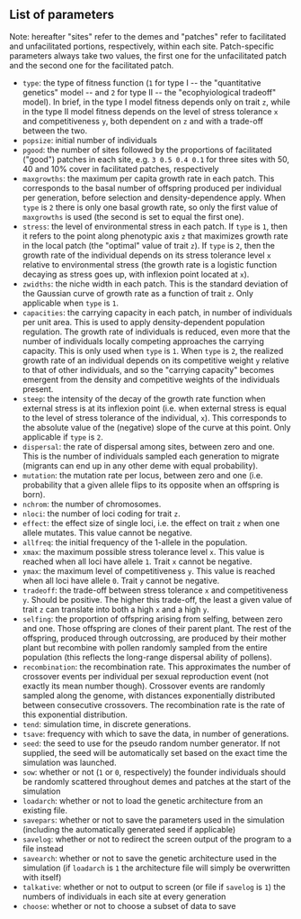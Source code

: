 ## List of parameters

Note: hereafter "sites" refer to the demes and "patches" refer to facilitated and unfacilitated portions, respectively, within each site. Patch-specific parameters always take two values, the first one for the unfacilitated patch and the second one for the facilitated patch.

* `type`: the type of fitness function (`1` for type I -- the "quantitative genetics" model -- and `2` for type II -- the "ecophyiological tradeoff" model). In brief, in the type I model fitness depends only on trait `z`, while in the type II model fitness depends on the level of stress tolerance `x` and competitiveness `y`, both dependent on `z` and with a trade-off between the two.
* `popsize`: initial number of individuals
* `pgood`: the number of sites followed by the proportions of facilitated ("good") patches in each site, e.g. `3 0.5 0.4 0.1` for three sites with 50, 40 and 10% cover in facilitated patches, respectively
* `maxgrowths`: the maximum per capita growth rate in each patch. This corresponds to the basal number of offspring produced per individual per generation, before selection and density-dependence apply. When `type` is `2` there is only one basal growth rate, so only the first value of `maxgrowths` is used (the second is set to equal the first one).
* `stress`: the level of environmental stress in each patch. If `type` is `1`, then it refers to the point along phenotypic axis `z` that maximizes growth rate in the local patch (the "optimal" value of trait `z`). If `type` is `2`, then the growth rate of the individual depends on its stress tolerance level `x` relative to environmental stress (the growth rate is a logistic function decaying as stress goes up, with inflexion point located at `x`).
* `zwidths`: the niche width in each patch. This is the standard deviation of the Gaussian curve of growth rate as a function of trait `z`. Only applicable when `type` is `1`.
* `capacities`: the carrying capacity in each patch, in number of individuals per unit area. This is used to apply density-dependent population regulation. The growth rate of individuals is reduced, even more that the number of individuals locally competing approaches the carrying capacity. This is only used when `type` is `1`. When `type` is `2`, the realized growth rate of an individual depends on its competitive weight `y` relative to that of other individuals, and so the "carrying capacity" becomes emergent from the density and competitive weights of the individuals present. 
* `steep`: the intensity of the decay of the growth rate function when external stress is at its inflexion point (i.e. when external stress is equal to the level of stress tolerance of the individual, `x`). This corresponds to the absolute value of the (negative) slope of the curve at this point. Only applicable if `type` is `2`.
* `dispersal`: the rate of dispersal among sites, between zero and one. This is the number of individuals sampled each generation to migrate (migrants can end up in any other deme with equal probability).
* `mutation`: the mutation rate per locus, between zero and one (i.e. probability that a given allele flips to its opposite when an offspring is born).
* `nchrom`: the number of chromosomes.
* `nloci`: the number of loci coding for trait `z`.
* `effect`: the effect size of single loci, i.e. the effect on trait `z` when one allele mutates. This value cannot be negative.
* `allfreq`: the initial frequency of the 1-allele in the population.
* `xmax`: the maximum possible stress tolerance level `x`. This value is reached when all loci have allele `1`. Trait `x` cannot be negative.
* `ymax`: the maximum level of competitiveness `y`. This value is reached when all loci have allele `0`. Trait `y` cannot be negative.
* `tradeoff`: the trade-off between stress tolerance `x` and competitiveness `y`. Should be positive. The higher this trade-off, the least a given value of trait `z` can translate into both a high `x` and a high `y`.
* `selfing`: the proportion of offspring arising from selfing, between zero and one. Those offspring are clones of their parent plant. The rest of the offspring, produced through outcrossing, are produced by their mother plant but recombine with pollen randomly sampled from the entire population (this reflects the long-range dispersal ability of pollens).
* `recombination`: the recombination rate. This approximates the number of crossover events per individual per sexual reproduction event (not exactly its mean number though). Crossover events are randomly sampled along the genome, with distances exponentially distributed between consecutive crossovers. The recombination rate is the rate of this exponential distribution.
* `tend`: simulation time, in discrete generations.
* `tsave`: frequency with which to save the data, in number of generations.
* `seed`: the seed to use for the pseudo random number generator. If not supplied, the seed will be automatically set based on the exact time the simulation was launched. 
* `sow`: whether or not (`1` or `0`, respectively) the founder individuals should be randomly scattered throughout demes and patches at the start of the simulation
* `loadarch`: whether or not to load the genetic architecture from an existing file.
* `savepars`: whether or not to save the parameters used in the simulation (including the automatically generated seed if applicable)
* `savelog`: whether or not to redirect the screen output of the program to a file instead
* `savearch`: whether or not to save the genetic architecture used in the simulation (if `loadarch` is `1` the architecture file will simply be overwritten with itself)
* `talkative`: whether or not to output to screen (or file if `savelog` is `1`) the numbers of individuals in each site at every generation
* `choose`: whether or not to choose a subset of data to save